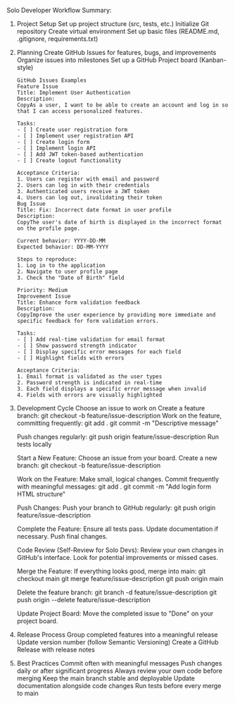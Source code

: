 Solo Developer Workflow Summary:

1.  Project Setup
    Set up project structure (src, tests, etc.)
    Initialize Git repository
    Create virtual environment
    Set up basic files (README.md, .gitignore, requirements.txt)

2.  Planning
    Create GitHub Issues for features, bugs, and improvements
    Organize issues into milestones
    Set up a GitHub Project board (Kanban-style)

        GitHub Issues Examples
        Feature Issue
        Title: Implement User Authentication
        Description:
        CopyAs a user, I want to be able to create an account and log in so that I can access personalized features.

        Tasks:
        - [ ] Create user registration form
        - [ ] Implement user registration API
        - [ ] Create login form
        - [ ] Implement login API
        - [ ] Add JWT token-based authentication
        - [ ] Create logout functionality

        Acceptance Criteria:
        1. Users can register with email and password
        2. Users can log in with their credentials
        3. Authenticated users receive a JWT token
        4. Users can log out, invalidating their token
        Bug Issue
        Title: Fix: Incorrect date format in user profile
        Description:
        CopyThe user's date of birth is displayed in the incorrect format on the profile page.

        Current behavior: YYYY-DD-MM
        Expected behavior: DD-MM-YYYY

        Steps to reproduce:
        1. Log in to the application
        2. Navigate to user profile page
        3. Check the "Date of Birth" field

        Priority: Medium
        Improvement Issue
        Title: Enhance form validation feedback
        Description:
        CopyImprove the user experience by providing more immediate and specific feedback for form validation errors.

        Tasks:
        - [ ] Add real-time validation for email format
        - [ ] Show password strength indicator
        - [ ] Display specific error messages for each field
        - [ ] Highlight fields with errors

        Acceptance Criteria:
        1. Email format is validated as the user types
        2. Password strength is indicated in real-time
        3. Each field displays a specific error message when invalid
        4. Fields with errors are visually highlighted

3.  Development Cycle
    Choose an issue to work on
    Create a feature branch: git checkout -b feature/issue-description
    Work on the feature, committing frequently:
    git add .
    git commit -m "Descriptive message"

    Push changes regularly: git push origin feature/issue-description
    Run tests locally

    Start a New Feature:
    Choose an issue from your board.
    Create a new branch: git checkout -b feature/issue-description

    Work on the Feature:
    Make small, logical changes.
    Commit frequently with meaningful messages:
    git add .
    git commit -m "Add login form HTML structure"

    Push Changes:
    Push your branch to GitHub regularly:
    git push origin feature/issue-description

    Complete the Feature:
    Ensure all tests pass.
    Update documentation if necessary.
    Push final changes.

    Code Review (Self-Review for Solo Devs):
    Review your own changes in GitHub's interface.
    Look for potential improvements or missed cases.

    Merge the Feature:
    If everything looks good, merge into main:
    git checkout main
    git merge feature/issue-description
    git push origin main

    Delete the feature branch:
    git branch -d feature/issue-description
    git push origin --delete feature/issue-description

    Update Project Board:
    Move the completed issue to "Done" on your project board.

4.  Release Process
    Group completed features into a meaningful release
    Update version number (follow Semantic Versioning)
    Create a GitHub Release with release notes

5.  Best Practices
    Commit often with meaningful messages
    Push changes daily or after significant progress
    Always review your own code before merging
    Keep the main branch stable and deployable
    Update documentation alongside code changes
    Run tests before every merge to main
